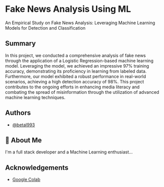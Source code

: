 
# Fake News Analysis Using ML

An Empirical Study on Fake News Analysis: Leveraging Machine Learning Models for Detection and Classification


## Summary

In this project, we conducted a comprehensive analysis of fake news through the application of a Logistic Regression-based machine learning model. Leveraging the model, we achieved an impressive 97% training accuracy, demonstrating its proficiency in learning from labeled data. Furthermore, our model exhibited a robust performance in real-world scenarios, achieving a high detection accuracy of 98%. This project contributes to the ongoing efforts in enhancing media literacy and combating the spread of misinformation through the utilization of advanced machine learning techniques.
## Authors

- [@betal993](https://github.com/betal993)


## 🚀 About Me
I'm a full stack developer and a Machine Learning enthusiast...


## Acknowledgements

 - [Google Colab](https://colab.google/)

